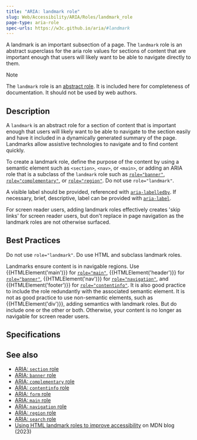```yaml
---
title: "ARIA: landmark role"
slug: Web/Accessibility/ARIA/Roles/landmark_role
page-type: aria-role
spec-urls: https://w3c.github.io/aria/#landmark
---
```




A landmark is an important subsection of a page. The `landmark` role is an abstract superclass for the aria role values for sections of content that are important enough that users will likely want to be able to navigate directly to them.

> [!NOTE]
> The `landmark` role is an [abstract role](/Web/Accessibility/ARIA/Roles#6._abstract_roles). It is included here for completeness of documentation. It should not be used by web authors.

## Description

A `landmark` is an abstract role for a section of content that is important enough that users will likely want to be able to navigate to the section easily and have it included in a dynamically generated summary of the page. Landmarks allow assistive technologies to navigate and to find content quickly.

To create a landmark role, define the purpose of the content by using a semantic element such as `<section>`, `<nav>`, or `<main>`, or adding an ARIA role that is a subclass of the `landmark` role such as [`role="banner"`](/Web/Accessibility/ARIA/Roles/banner_role), [`role="complementary"`](/Web/Accessibility/ARIA/Roles/complementary_role), or [`role="region"`](/Web/Accessibility/ARIA/Roles/region_role). Do not use `role="landmark"`.

A visible label should be provided, referenced with [`aria-labelledby`](/Web/Accessibility/ARIA/Attributes/aria-labelledby). If necessary, brief, descriptive, label can be provided with [`aria-label`](/Web/Accessibility/ARIA/Attributes/aria-label).

For screen reader users, adding landmark roles effectively creates 'skip links' for screen reader users, but don't replace in page navigation as the landmark roles are not otherwise surfaced.

## Best Practices

Do not use `role="landmark"`. Do use HTML and subclass landmark roles.

Landmarks ensure content is in navigable regions. Use {{HTMLElement('main')}} for [`role="main"`](/Web/Accessibility/ARIA/Roles/main_role), {{HTMLElement('header')}} for [`role="banner"`](/Web/Accessibility/ARIA/Roles/banner_role), {{HTMLElement('nav')}} for [`role="navigation"`](/Web/Accessibility/ARIA/Roles/navigation_role), and {{HTMLElement('footer')}} for [`role="contentinfo"`](/Web/Accessibility/ARIA/Roles/contentinfo_role). It is also good practice to include the role redundantly with the associated semantic element. It is not as good practice to use non-semantic elements, such as {{HTMLElement('div')}}, adding semantics with landmark roles. But do include one or the other or both. Otherwise, your content is no longer as navigable for screen reader users.

## Specifications



## See also

- [ARIA: `section` role](/Web/Accessibility/ARIA/Roles/section_role)
- [ARIA: `banner` role](/Web/Accessibility/ARIA/Roles/banner_role)
- [ARIA: `complementary` role](/Web/Accessibility/ARIA/Roles/complementary_role)
- [ARIA: `contentinfo` role](/Web/Accessibility/ARIA/Roles/contentinfo_role)
- [ARIA: `form` role](/Web/Accessibility/ARIA/Roles/form_role)
- [ARIA: `main` role](/Web/Accessibility/ARIA/Roles/main_role)
- [ARIA: `navigation` role](/Web/Accessibility/ARIA/Roles/navigation_role)
- [ARIA: `region` role](/Web/Accessibility/ARIA/Roles/region_role)
- [ARIA: `search` role](/Web/Accessibility/ARIA/Roles/search_role)
- [Using HTML landmark roles to improve accessibility](/en-US/blog/aria-accessibility-html-landmark-roles/) on MDN blog (2023)
